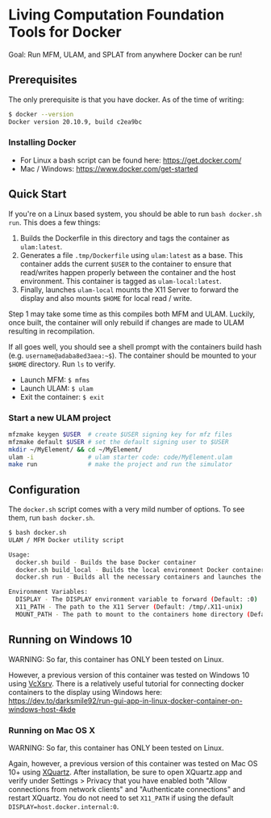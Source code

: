 # Living Computation Foundation Tools for Docker

Goal: Run MFM, ULAM, and SPLAT from anywhere Docker can be run!

## Prerequisites

The only prerequisite is that you have docker. As of the time of writing:
```bash
$ docker --version
Docker version 20.10.9, build c2ea9bc
```

### Installing Docker
* For Linux a bash script can be found here: https://get.docker.com/
* Mac / Windows: https://www.docker.com/get-started


## Quick Start

If you're on a Linux based system, you should be able to run `bash docker.sh run`. This does a few things:

1. Builds the Dockerfile in this directory and tags the container as `ulam:latest`.
2. Generates a file `.tmp/Dockerfile` using `ulam:latest` as a base. This container adds the current `$USER` to the container to ensure that read/writes happen properly between the container and the host environment. This container is tagged as `ulam-local:latest`.
3. Finally, launches `ulam-local` mounts the X11 Server to forward the display and also mounts `$HOME` for local read / write.

Step 1 may take some time as this compiles both MFM and ULAM. Luckily, once built, the container will only rebuild if changes are made to ULAM resulting in recompilation.

If all goes well, you should see a shell prompt with the containers build hash (e.g. `username@adaba8ed3aea:~$`). The container should be mounted to your `$HOME` directory. Run `ls` to verify.

* Launch MFM: `$ mfms`
* Launch ULAM: `$ ulam`
* Exit the container: `$ exit`

### Start a new ULAM project

```bash
mfzmake keygen $USER  # create $USER signing key for mfz files
mfzmake default $USER # set the default signing user to $USER
mkdir ~/MyElement/ && cd ~/MyElement/
ulam -i               # ulam starter code: code/MyElement.ulam
make run              # make the project and run the simulator
```

## Configuration
The `docker.sh` script comes with a very mild number of options. To see them, run `bash docker.sh`.

```bash
$ bash docker.sh
ULAM / MFM Docker utility script

Usage:
  docker.sh build - Builds the base Docker container
  docker.sh build_local - Builds the local environment Docker container
  docker.sh run - Builds all the necessary containers and launches the docker environment

Environment Variables:
  DISPLAY - The DISPLAY environment variable to forward (Default: :0)
  X11_PATH - The path to the X11 Server (Default: /tmp/.X11-unix)
  MOUNT_PATH - The path to mount to the containers home directory (Default: $HOME)
```

## Running on Windows 10

WARNING: So far, this container has ONLY been tested on Linux.

However, a previous version of this container was tested on Windows 10 using [VcXsrv](https://sourceforge.net/projects/vcxsrv/). There is a relatively useful tutorial for connecting docker containers to the display using Windows here: https://dev.to/darksmile92/run-gui-app-in-linux-docker-container-on-windows-host-4kde

### Running on Mac OS X

WARNING: So far, this container has ONLY been tested on Linux.

Again, however, a previous version of this container was tested on Mac OS 10+ using [XQuartz](https://www.xquartz.org/). After installation, be sure to open XQuartz.app and verify under Settings > Privacy that you have enabled both "Allow connections from network clients" and "Authenticate connections" and restart XQuartz. You do not need to set `X11_PATH` if using the default `DISPLAY=host.docker.internal:0`.
